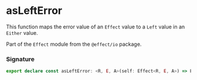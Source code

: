 # asLeftError

This function maps the error value of an `Effect` value to a `Left` value
in an `Either` value.

Part of the `Effect` module from the `@effect/io` package.

### Signature

```typescript
export declare const asLeftError: <R, E, A>(self: Effect<R, E, A>) => Effect<R, Either.Either<E, never>, A>
```
